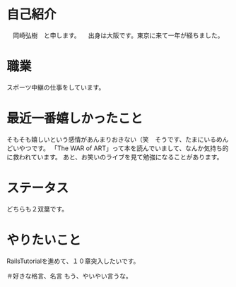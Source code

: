 # 自己紹介

　岡崎弘樹　と申します。
　出身は大阪です。東京に来て一年が経ちました。

# 職業

スポーツ中継の仕事をしています。


# 最近一番嬉しかったこと

そもそも嬉しいという感情があんまりおきない（笑　そうです、たまにいるめんどいやつです。	「The WAR of ART」って本を読んでいまして、なんか気持ち的に救われています。
あと、お笑いのライブを見て勉強になることがあります。

# ステータス

どちらも２双葉です。

# やりたいこと
RailsTutorialを進めて、１０章突入したいです。

＃好きな格言、名言
もう、やいやい言うな。　